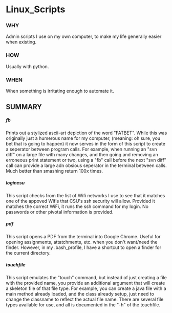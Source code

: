 # Linux_Scripts

### WHY

Admin scripts I use on my own computer, to make my life generally easier when existing.

### HOW

Usually with python.

### WHEN

When something is irritating enough to automate it.


## SUMMARY

##### fb
Prints out a stylized ascii-art depiction of the word "FATBET". While this was originally just a humerous name for my computer, (meaning: oh sure, you bet that is going to happen) it now serves in the form of this script to create a seperator between program calls. For example, when running an "svn diff" on a large file with many changes, and then going and removing an erroneous print statement or two, using a "fb" call before the next "svn diff" call can provide a large adn obsious seperator in the terminal between calls. Much better than smashing return 100x times.

##### logincsu
This script checks from the list of Wifi networks I use to see that it matches one of the appoved Wifis that CSU's ssh security will allow. Provided it matches the correct WiFi, it runs the ssh command for my login. No passwords or other pivotal information is provided.

##### pdf 
This script opens  a PDF from the terminal into Google Chrome. Useful for opening assignments, attatchments, etc. when you don't want/need the finder. However, in my .bash_profile, I have a shortcut to open a finder for the current directory. 

##### touchfile
This script emulates the "touch" command, but instead of just creating a file with the provided name, you provide an additional argument that will create a skeleton file of that file type. For example, you can create a java file with a main method already loaded, and the class already setup, just need to change the classname to reflect the actual file name. There are several file types available for use, and all is documented in the "-h" of the touchfile.


